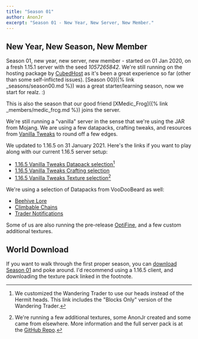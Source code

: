 ```yaml
---
title: "Season 01"
author: AnonJr
excerpt: "Season 01 - New Year, New Server, New Member."
---
```


## New Year, New Season, New Member
Season 01, new year, new server, new member - started on 01 Jan 2020, on a fresh 1.15.1 server with the seed *1057265842*. We're still running on the hosting package by [CubedHost](https://cubedhost.com/) as it's been a great experience so far (other than some self-inflicted issues). [Season 00]({% link _seasons/season00.md %}) was a great starter/learning season, now  we start for realz. :)

This is also the season that our good friend [XMedic_Frog]({% link _members/medic_frcg.md %}) joins the server.

We're still running a "vanilla" server in the sense that we're using the JAR from Mojang. We are using a few datapacks, crafting tweaks, and resources from [Vanilla Tweaks](https://vanillatweaks.net/) to round off a few edges.

We updated to 1.16.5 on 31 January 2021. Here's the links if you want to play along with our current 1.16.5 server setup:

 * [1.16.5 Vanilla Tweaks Datapack selection](https://vanillatweaks.net/share#dmMYSP)[^1]
 * [1.16.5 Vanilla Tweaks Crafting selection](https://vanillatweaks.net/share#P0DtdL)
 * [1.16.5 Vanilla Tweaks Texture selection](https://vanillatweaks.net/share#lBPrXr)[^2]

We're using a selection of Datapacks from VooDooBeard as well:

 * [Beehive Lore](http://mc.voodoobeard.com/#beehive_lore)
 * [Climbable Chains](http://mc.voodoobeard.com/#climbable_chains)
 * [Trader Notifications](http://mc.voodoobeard.com/#trader_notify)

Some of us are also running the pre-release [OptiFine](https://optifine.net/home), and a few custom additional textures.

## World Download
If you want to walk through the first proper season, you can [download Season 01](https://archive.org/details/CoffeeCraft_S01_World) and poke around. I'd recommend using a 1.16.5 client, and downloading the texture pack linked in the footnote.

[^1]: We customized the Wandering Trader to use our heads instead of the Hermit heads. This link includes the "Blocks Only" version of the Wandering Trader.

[^2]: We're running a few additional textures, some AnonJr created and some came from elsewhere. More information and the full server pack is at the [GitHub Repo](https://github.com/CoffeeCraft/CoffeeCraft-Texture-Pack/releases/tag/1.16.5v1).